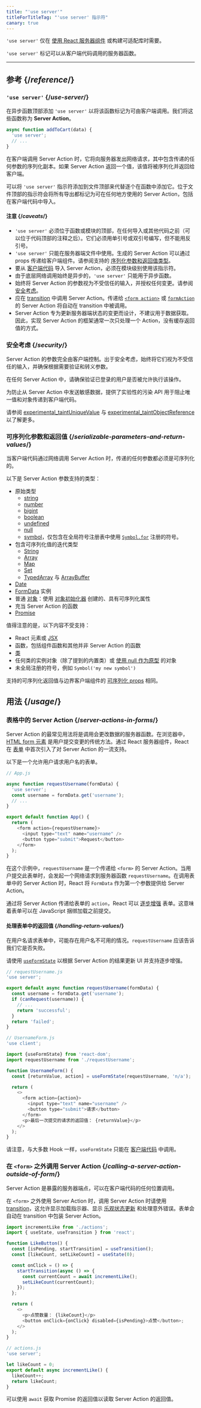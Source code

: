 ```yaml
---
title: "'use server'"
titleForTitleTag: "'use server' 指示符"
canary: true
---
```


<Canary>

`'use server'` 仅在 [使用 React 服务器组件](/learn/start-a-new-react-project#bleeding-edge-react-frameworks) 或构建可适配库时需要。

</Canary>


<Intro>

`'use server'` 标记可以从客户端代码调用的服务器函数。

</Intro>

<InlineToc />

---

## 参考 {/*reference*/}

### `'use server'` {/*use-server*/}

在异步函数顶部添加 `'use server'` 以将该函数标记为可由客户端调用。我们将这些函数称为  **Server Action**。

```js {2}
async function addToCart(data) {
  'use server';
  // ...
}
```

在客户端调用 Server Action 时，它将向服务器发出网络请求，其中包含传递的任何参数的序列化副本。如果 Server Action 返回一个值，该值将被序列化并返回给客户端。

可以将 `'use server'` 指示符添加到文件顶部来代替逐个在函数中添加它。位于文件顶部的指示符会将所有导出都标记为可在任何地方使用的 Server Action，包括在客户端代码中导入。

#### 注意 {/*caveats*/}
* `'use server'` 必须位于函数或模块的顶部，在任何导入或其他代码之前（可以位于代码顶部的注释之后）。它们必须用单引号或双引号编写，但不能用反引号。
* `'use server'` 只能在服务器端文件中使用。生成的 Server Action 可以通过 props 传递给客户端组件。请参阅支持的 [序列化参数和返回值类型](#serializable-parameters-and-return-values)。
* 要从 [客户端代码](/reference/react/use-client) 导入 Server Action，必须在模块级别使用该指示符。
* 由于底层网络调用始终是异步的，`'use server'` 只能用于异步函数。
* 始终将 Server Action 的参数视为不受信任的输入，并授权任何变更。请参阅 [安全考虑](#security)。
* 应在 [transition](/reference/react/useTransition) 中调用 Server Action。传递给 [`<form action>`](/reference/react-dom/components/form#props) 或 [`formAction`](/reference/react-dom/components/input#props) 的 Server Action 将自动在 transition 中被调用。
* Server Action 专为更新服务器端状态的变更而设计，不建议用于数据获取。因此，实现 Server Action 的框架通常一次只处理一个 Action，没有缓存返回值的方式。

### 安全考虑 {/*security*/}

Server Action 的参数完全由客户端控制。出于安全考虑，始终将它们视为不受信任的输入，并确保根据需要验证和转义参数。

在任何 Server Action 中，请确保验证已登录的用户是否被允许执行该操作。

<Wip>

为防止从 Server Action 中发送敏感数据，提供了实验性的污染 API 用于阻止唯一值和对象传递到客户端代码。

请参阅 [experimental_taintUniqueValue](/reference/react/experimental_taintUniqueValue) 与 [experimental_taintObjectReference](/reference/react/experimental_taintObjectReference) 以了解更多。

</Wip>

### 可序列化参数和返回值 {/*serializable-parameters-and-return-values*/}

当客户端代码通过网络调用 Server Action 时，传递的任何参数都必须是可序列化的。

以下是 Server Action 参数支持的类型：

* 原始类型
	* [string](https://developer.mozilla.org/zh-CN/docs/Glossary/String)
	* [number](https://developer.mozilla.org/zh-CN/docs/Glossary/Number)
	* [bigint](https://developer.mozilla.org/zh-CN/docs/Web/JavaScript/Reference/Global_Objects/BigInt)
	* [boolean](https://developer.mozilla.org/zh-CN/docs/Glossary/Boolean)
	* [undefined](https://developer.mozilla.org/zh-CN/docs/Glossary/Undefined)
	* [null](https://developer.mozilla.org/zh-CN/docs/Glossary/Null)
	* [symbol](https://developer.mozilla.org/zh-CN/docs/Web/JavaScript/Reference/Global_Objects/Symbol)，仅包含在全局符号注册表中使用 [`Symbol.for`](https://developer.mozilla.org/zh-CN/docs/Web/JavaScript/Reference/Global_Objects/Symbol/for) 注册的符号。
* 包含可序列化值的迭代类型
	* [String](https://developer.mozilla.org/zh-CN/docs/Web/JavaScript/Reference/Global_Objects/String)
	* [Array](https://developer.mozilla.org/zh-CN/docs/Web/JavaScript/Reference/Global_Objects/Array)
	* [Map](https://developer.mozilla.org/zh-CN/docs/Web/JavaScript/Reference/Global_Objects/Map)
	* [Set](https://developer.mozilla.org/zh-CN/docs/Web/JavaScript/Reference/Global_Objects/Set)
	* [TypedArray](https://developer.mozilla.org/zh-CN/docs/Web/JavaScript/Reference/Global_Objects/TypedArray) 与 [ArrayBuffer](https://developer.mozilla.org/zh-CN/docs/Web/JavaScript/Reference/Global_Objects/ArrayBuffer)
* [Date](https://developer.mozilla.org/zh-CN/docs/Web/JavaScript/Reference/Global_Objects/Date)
* [FormData](https://developer.mozilla.org/zh-CN/docs/Web/API/FormData) 实例
* 普通 [对象](https://developer.mozilla.org/zh-CN/docs/Web/JavaScript/Reference/Global_Objects/Object)：使用 [对象初始化器](https://developer.mozilla.org/zh-CN/docs/Web/JavaScript/Reference/Operators/Object_initializer) 创建的、具有可序列化属性
* 充当 Server Action 的函数
* [Promise](https://developer.mozilla.org/zh-CN/docs/Web/JavaScript/Reference/Global_Objects/Promise)

值得注意的是，以下内容不受支持：
* React 元素或 [JSX](https://react.dev/learn/writing-markup-with-jsx)
* 函数，包括组件函数和其他并非 Server Action 的函数
* [类](https://developer.mozilla.org/zh-CN/docs/Learn/JavaScript/Objects/Classes_in_JavaScript)
* 任何类的实例对象（除了提到的内置类）或 [使用 null 作为原型](https://developer.mozilla.org/zh-CN/docs/Web/JavaScript/Reference/Global_Objects/Object#null-prototype_objects) 的对象
* 未全局注册的符号，例如 `Symbol('my new symbol')`


支持的可序列化返回值与边界客户端组件的 [可序列化 props](/reference/react/use-client#passing-props-from-server-to-client-components) 相同。


## 用法 {/*usage*/}

### 表格中的 Server Action {/*server-actions-in-forms*/}

Server Action 的最常见用法将是调用会更改数据的服务器函数。在浏览器中，[HTML form 元素](https://developer.mozilla.org/en-US/docs/Web/HTML/Element/form) 是用户提交变更的传统方法。通过 React 服务器组件，React 在 [表单](/reference/react-dom/components/form) 中首次引入了对 Server Action 的一流支持。

以下是一个允许用户请求用户名的表单。

```js [[1, 3, "formData"]]
// App.js

async function requestUsername(formData) {
  'use server';
  const username = formData.get('username');
  // ...
}

export default function App() {
  return (
    <form action={requestUsername}>
      <input type="text" name="username" />
      <button type="submit">Request</button>
    </form>
  );
}
```

在这个示例中，`requestUsername` 是一个传递给 `<form>` 的 Server Action。当用户提交此表单时，会发起一个网络请求到服务器函数 `requestUsername`。在调用表单中的 Server Action 时，React 将 `FormData` 作为第一个参数提供给 Server Action。

通过将 Server Action 传递给表单的 `action`，React 可以 [逐步增强](https://developer.mozilla.org/en-US/docs/Glossary/Progressive_Enhancement) 表单。这意味着表单可以在 JavaScript 捆绑加载之前提交。

#### 处理表单中的返回值 {/*handling-return-values*/}

在用户名请求表单中，可能存在用户名不可用的情况。`requestUsername` 应该告诉我们它是否失败。

请使用 [`useFormState`](/reference/react-dom/hooks/useFormState) 以根据 Server Action 的结果更新 UI 并支持逐步增强。

```js
// requestUsername.js
'use server';

export default async function requestUsername(formData) {
  const username = formData.get('username');
  if (canRequest(username)) {
    // ...
    return 'successful';
  }
  return 'failed';
}
```

```js {4,8}, [[2, 2, "'use client'"]]
// UsernameForm.js
'use client';

import {useFormState} from 'react-dom';
import requestUsername from './requestUsername';

function UsernameForm() {
  const [returnValue, action] = useFormState(requestUsername, 'n/a');

  return (
    <>
      <form action={action}>
        <input type="text" name="username" />
        <button type="submit">请求</button>
      </form>
      <p>最后一次提交的请求的返回值： {returnValue}</p>
    </>
  );
}
```

请注意，与大多数 Hook 一样，`useFormState` 只能在 <CodeStep step={1}>[客户端代码](/reference/react/use-client)</CodeStep> 中调用。

### 在 `<form>` 之外调用 Server Action {/*calling-a-server-action-outside-of-form*/}

Server Action 是暴露的服务器端点，可以在客户端代码的任何位置调用。

在 `<form>` 之外使用 Server Action 时，调用 Server Action 时请使用 [transition](/reference/react/useTransition)，这允许显示加载指示器、显示 [乐观状态更新](/reference/react/useOptimistic) 和处理意外错误。表单会自动在 transition 中包装 Server Action。

```js {9-12}
import incrementLike from './actions';
import { useState, useTransition } from 'react';

function LikeButton() {
  const [isPending, startTransition] = useTransition();
  const [likeCount, setLikeCount] = useState(0);

  const onClick = () => {
    startTransition(async () => {
      const currentCount = await incrementLike();
      setLikeCount(currentCount);
    });
  };

  return (
    <>
      <p>点赞数量： {likeCount}</p>
      <button onClick={onClick} disabled={isPending}>点赞</button>;
    </>
  );
}
```

```js
// actions.js
'use server';

let likeCount = 0;
export default async incrementLike() {
  likeCount++;
  return likeCount;
}
```

可以使用 `await` 获取 Promise 的返回值以读取 Server Action 的返回值。
